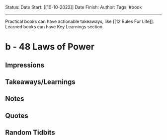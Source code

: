 Status:
Date Start: [[10-10-2022]]
Date Finish:
Author:
Tags: #book
***
Practical books can have actionable takeaways, like [[12 Rules For Life]]. Learned books can have Key Learnings section.

# b - 48 Laws of Power

## Impressions

## Takeaways/Learnings

## Notes

## Quotes

## Random Tidbits
